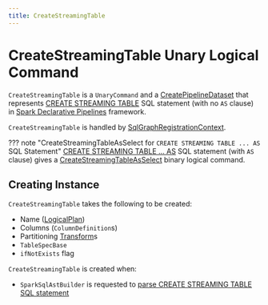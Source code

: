 ```yaml
---
title: CreateStreamingTable
---
```


# CreateStreamingTable Unary Logical Command

`CreateStreamingTable` is a `UnaryCommand` and a [CreatePipelineDataset](CreatePipelineDataset.md) that represents [CREATE STREAMING TABLE](../sql/SparkSqlAstBuilder.md#visitCreatePipelineDataset) SQL statement (with no `AS` clause) in [Spark Declarative Pipelines](../declarative-pipelines/index.md) framework.

`CreateStreamingTable` is handled by [SqlGraphRegistrationContext](../declarative-pipelines/SqlGraphRegistrationContext.md#CreateStreamingTable).

??? note "CreateStreamingTableAsSelect for `CREATE STREAMING TABLE ... AS` SQL Statement"
    [CREATE STREAMING TABLE ... AS](../sql/SparkSqlAstBuilder.md#visitCreatePipelineDataset) SQL statement (with `AS` clause) gives a [CreateStreamingTableAsSelect](CreateStreamingTableAsSelect.md) binary logical command.

## Creating Instance

`CreateStreamingTable` takes the following to be created:

* <span id="name"> Name ([LogicalPlan](LogicalPlan.md))
* <span id="columns"> Columns (`ColumnDefinition`s)
* <span id="partitioning"> Partitioning [Transform](../connector/Transform.md)s
* <span id="tableSpec"> `TableSpecBase`
* <span id="ifNotExists"> `ifNotExists` flag

`CreateStreamingTable` is created when:

* `SparkSqlAstBuilder` is requested to [parse CREATE STREAMING TABLE SQL statement](../sql/SparkSqlAstBuilder.md#visitCreatePipelineDataset)
